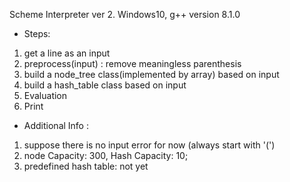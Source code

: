 Scheme Interpreter ver 2.
Windows10, g++ version 8.1.0

- Steps:
1. get a line as an input
2. preprocess(input)
    : remove meaningless parenthesis
3. build a node_tree class(implemented by array) based on input
4. build a hash_table class based on input
5. Evaluation
6. Print

 - Additional Info :
1. suppose there is no input error for now (always start with '(')
2. node Capacity: 300, Hash Capacity: 10;
3. predefined hash table: not yet

